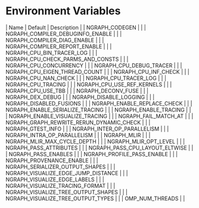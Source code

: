 # Environment Variables

| Name | Default | Description |
| NGRAPH_CODEGEN | |
| NGRAPH_COMPILER_DEBUGINFO_ENABLE | |
| NGRAPH_COMPILER_DIAG_ENABLE | |
| NGRAPH_COMPILER_REPORT_ENABLE | |
| NGRAPH_CPU_BIN_TRACER_LOG | |
| NGRAPH_CPU_CHECK_PARMS_AND_CONSTS | |
| NGRAPH_CPU_CONCURRENCY | |
| NGRAPH_CPU_DEBUG_TRACER | |
| NGRAPH_CPU_EIGEN_THREAD_COUNT | |
| NGRAPH_CPU_INF_CHECK | |
| NGRAPH_CPU_NAN_CHECK | |
| NGRAPH_CPU_TRACER_LOG | |
| NGRAPH_CPU_TRACING | |
| NGRAPH_CPU_USE_REF_KERNELS | |
| NGRAPH_CPU_USE_TBB | |
| NGRAPH_DECONV_FUSE | |
| NGRAPH_DEX_DEBUG | |
| NGRAPH_DISABLE_LOGGING | |
| NGRAPH_DISABLED_FUSIONS | |
| NGRAPH_ENABLE_REPLACE_CHECK | |
| NGRAPH_ENABLE_SERIALIZE_TRACING | |
| NGRAPH_ENABLE_TRACING | |
| NGRAPH_ENABLE_VISUALIZE_TRACING | |
| NGRAPH_FAIL_MATCH_AT | |
| NGRAPH_GRAPH_REWRITE_RERUN_DYNAMIC_CHECK | |
| NGRAPH_GTEST_INFO | |
| NGRAPH_INTER_OP_PARALLELISM | |
| NGRAPH_INTRA_OP_PARALLELISM | |
| NGRAPH_MLIR | |
| NGRAPH_MLIR_MAX_CYCLE_DEPTH | |
| NGRAPH_MLIR_OPT_LEVEL | |
| NGRAPH_PASS_ATTRIBUTES | |
| NGRAPH_PASS_CPU_LAYOUT_ELTWISE | |
| NGRAPH_PASS_ENABLES | |
| NGRAPH_PROFILE_PASS_ENABLE | |
| NGRAPH_PROVENANCE_ENABLE | |
| NGRAPH_SERIALIZER_OUTPUT_SHAPES | |
| NGRAPH_VISUALIZE_EDGE_JUMP_DISTANCE | |
| NGRAPH_VISUALIZE_EDGE_LABELS | |
| NGRAPH_VISUALIZE_TRACING_FORMAT | |
| NGRAPH_VISUALIZE_TREE_OUTPUT_SHAPES | |
| NGRAPH_VISUALIZE_TREE_OUTPUT_TYPES | |
| OMP_NUM_THREADS | |
